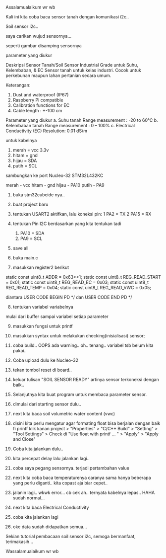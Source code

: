 Assalamualaikum wr wb

Kali ini kita coba baca sensor tanah dengan komunikasi i2c..

Soil sensor i2c..

saya carikan wujud sensornya...

seperti gambar disamping sensornya

parameter yang diukur

Deskripsi Sensor Tanah/Soil Sensor Industrial Grade untuk Suhu, Kelembaban, & EC
Sensor tanah untuk kelas industri. Cocok untuk perkebunan maupun lahan pertanian secara umum.

Keterangan:
1. Dust and waterproof (IP67)
2. Raspberry Pi compatible
3. Calibration functions for EC
4. Cable length : +-100 cm

Parameter yang diukur
a. Suhu tanah
	Range measurement : -20 to 60°C
b. Kelembaban tanah
	Range measurement : 0 – 100%
c. Electrical Conductivity (EC)
	Resolution: 0.01 dS/m

untuk kabelnya
1. merah = vcc 3.3v
2. hitam = gnd
3. hijau = SDA
4. putih = SCL

sambungkan ke port Nucleo-32 STM32L432KC


merah - vcc
hitam - gnd
hijau - PA10
putih - PA9

1. buka stm32cubeide nya..

2. buat project baru

3. tentukan USART2
	aktifkan, lalu koneksi pin:
		1 PA2 = TX
		2 PA15 = RX
		
4. tentukan Pin I2C 
	berdasarkan yang kita tentukan tadi
	1. PA10 = SDA
	2. PA9 = SCL

5. save all

6. buka main.c

7. masukkan register2 berikut
 	
static const uint8_t ADDR 				= 0x63<<1;
static const uint8_t REG_READ_START 	= 0x01;
static const uint8_t REG_READ_EC 		= 0x03;
static const uint8_t REG_READ_TEMP 		= 0x04;
static const uint8_t REG_READ_VWC 		= 0x05;

diantara USER CODE BEGIN PD */ 
dan USER CODE END PD */

8. tentukan variabel variabelnya

mulai dari buffer sampai variabel setiap parameter

9. masukkan fungsi untuk printf
	
10. masukkan syntax untuk melakukan checking(inisialisasi) sensor;

11. coba build..
	OOPS ada warning..
	oh.. tenang.. variabel tsb belum kita pakai..
	
12. Coba upload dulu ke Nucleo-32

13. tekan tombol reset di board..

14. keluar tulisan "SOIL SENSOR READY"
	artinya sensor terkoneksi dengan baik..

15. Selanjutnya kita buat program untuk membaca parameter sensor.

16. dimulai dari starting sensor dulu..

17. next kita baca soil volumetric water content (vwc)

18. disini kita perlu mengatur agar formating float bisa berjalan dengan baik fi printf
	klik kanan project > "Properties" > "C/C++ Build" > "Setting" > "Tool Settings" > Check di "Use float with printf ... " > "Apply" > "Apply and Close"
	
19. Coba kita jalankan dulu..

20. kita percepat delay lalu jalankan lagi..

21. coba saya pegang sensornya.
	terjadi pertambahan value
	
22. next kita coba baca temperaturenya
		caranya sama hanya beberapa yang perlu diganti.. kita copast aja biar cepet..

23. jalanin lagi..
	wkwk error... cb cek ah.. 
	ternyata kabelnya lepas.. HAHA
	sudah normal...
	
24. next kita baca Electrical Conductivity

25. coba kita jalankan lagi

26. oke data sudah didapatkan semua...

Sekian tutorial pembacaan soil sensor i2c, semoga bermanfaat, terimakasih...

Wassalamualaikum wr wb
	
	
	
	
	
	
	
	
	
	
	
	
	
	
	
	
	
	

























































